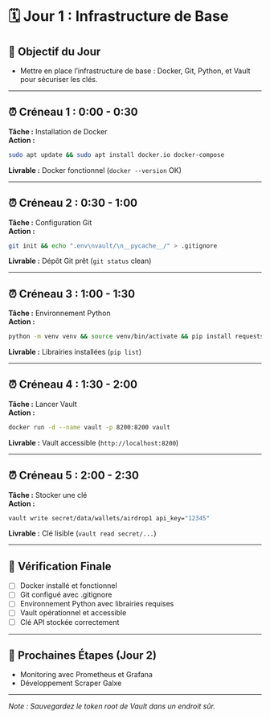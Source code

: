 # 🗓️ Jour 1 : Infrastructure de Base

## 🎯 Objectif du Jour
- Mettre en place l’infrastructure de base : Docker, Git, Python, et Vault pour sécuriser les clés.

---

## ⏰ Créneau 1 : 0:00 - 0:30
**Tâche :** Installation de Docker  
**Action :**
```bash
sudo apt update && sudo apt install docker.io docker-compose
```
**Livrable :** Docker fonctionnel (`docker --version` OK)

---

## ⏰ Créneau 2 : 0:30 - 1:00
**Tâche :** Configuration Git  
**Action :**
```bash
git init && echo ".env\nvault/\n__pycache__/" > .gitignore
```
**Livrable :** Dépôt Git prêt (`git status` clean)

---

## ⏰ Créneau 3 : 1:00 - 1:30
**Tâche :** Environnement Python  
**Action :**
```bash
python -m venv venv && source venv/bin/activate && pip install requests hvac
```
**Livrable :** Librairies installées (`pip list`)

---

## ⏰ Créneau 4 : 1:30 - 2:00
**Tâche :** Lancer Vault  
**Action :**
```bash
docker run -d --name vault -p 8200:8200 vault
```
**Livrable :** Vault accessible (`http://localhost:8200`)

---

## ⏰ Créneau 5 : 2:00 - 2:30
**Tâche :** Stocker une clé  
**Action :**
```bash
vault write secret/data/wallets/airdrop1 api_key="12345"
```
**Livrable :** Clé lisible (`vault read secret/...`)

---

## 📜 Vérification Finale
- [ ] Docker installé et fonctionnel
- [ ] Git configué avec .gitignore
- [ ] Environnement Python avec librairies requises
- [ ] Vault opérationnel et accessible
- [ ] Clé API stockée correctement

---

## 🚀 Prochaines Étapes (Jour 2)
- Monitoring avec Prometheus et Grafana
- Développement Scraper Galxe

---

*Note : Sauvegardez le token root de Vault dans un endroit sûr.*
